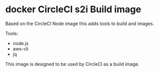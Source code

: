 # docker CircleCI s2i Build image

Based on the CircleCI Node image this adds tools to build and images.

Tools:
* node.js
* aws-cli
* jq

This image is designed to be used by CircleCI as a build image.